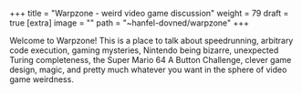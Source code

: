 
+++
title = "Warpzone - weird video game discussion"
weight = 79
draft = true
[extra]
image = ""
path = "~hanfel-dovned/warpzone"
+++


Welcome to Warpzone! This is a place to talk about speedrunning, arbitrary code execution, gaming mysteries, Nintendo being bizarre, unexpected Turing completeness, the Super Mario 64 A Button Challenge, clever game design, magic, and pretty much whatever you want in the sphere of video game weirdness.
